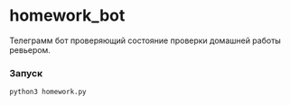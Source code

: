 # homework_bot
Телеграмм бот проверяющий состояние проверки домашней работы ревьером.
### Запуск
`python3 homework.py`
